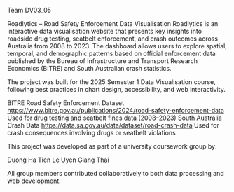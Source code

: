 Team DV03_05

Roadlytics – Road Safety Enforcement Data Visualisation
Roadlytics is an interactive data visualisation website that presents key insights into roadside drug testing, seatbelt enforcement, and crash outcomes across Australia from 2008 to 2023. The dashboard allows users to explore spatial, temporal, and demographic patterns based on official enforcement data published by the Bureau of Infrastructure and Transport Research Economics (BITRE) and South Australian crash statistics.

The project was built for the 2025 Semester 1 Data Visualisation course, following best practices in chart design, accessibility, and web interactivity.

BITRE Road Safety Enforcement Dataset
https://www.bitre.gov.au/publications/2024/road-safety-enforcement-data
Used for drug testing and seatbelt fines data (2008–2023)
South Australia Crash Data
https://data.sa.gov.au/data/dataset/road-crash-data
Used for crash consequences involving drugs or seatbelt violations

This project was developed as part of a university coursework group by:

Duong Ha Tien Le
Uyen Giang Thai

All group members contributed collaboratively to both data processing and web development.
